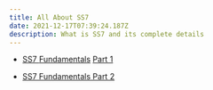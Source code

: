 ```yaml
---
title: All About SS7
date: 2021-12-17T07:39:24.187Z
description: What is SS7 and its complete details
---
```

* [SS7 ](https://youtu.be/awgEEelA2CY)[Fundamentals](https://youtu.be/eH3T20Yyrjw) [Part 1](https://youtu.be/awgEEelA2CY)


* [SS7 Fundamentals Part 2](https://youtu.be/eH3T20Yyrjw)